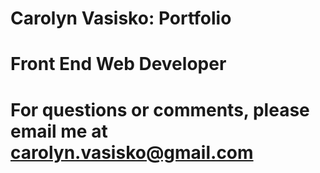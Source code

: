 # Carolyn Vasisko: Portfolio

# Front End Web Developer

# For questions or comments, please email me at carolyn.vasisko@gmail.com

